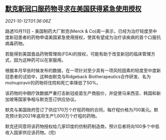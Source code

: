 <!--1634004062000-->
[默克新冠口服药物寻求在美国获得紧急使用授权](https://cn.reuters.com/article/merck-covid19-drug-1011-mon-idCNKBS2H202V)
------

<div><i>2021-10-12T01:36:06Z</i></div><p>路透10月11日 - 美国制药大厂默克(Merck &amp; Co)周一表示，已经为治疗轻度至中度新冠患者的药物申请美国紧急使用授权，使其有望成为治疗该疾病的首个口服抗病毒药物。</p><p>若能得到美国食品药物管理局(FDA)的授权，可能有助于改变新冠的临床管理方式，因为这种药可以在家服用。</p><p>根据本月早些时候发布的数据，在一项针对至少具有一项风险因素的轻度至中度新冠患者的试验中，这种由默克与Ridgeback Biotherapeutics合作研发、名为molnupiravir的药物将住院和死亡率降低了50%。</p><p>该药物的中期疗效数据严重打击新冠疫苗生产商股价，并促使马来西亚、韩国和新加坡等国家争相与默克签订供应协议。</p><p>默克与美国政府签订了供应170万个疗程药物的合同，每疗程价格为700美元。默克预计到2021年底将生产1,000万个疗程的药物。</p><p>默克还同意将该药物授权给几家印度的仿制药制造商，预计后者将向100多个中低收入国家供应该药物。(完)</p>

